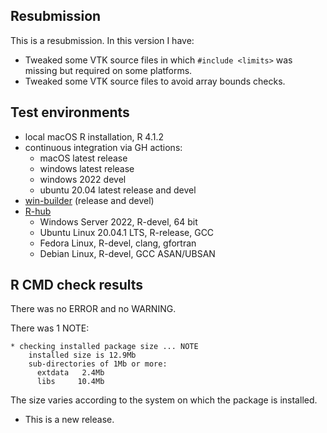 ## Resubmission
This is a resubmission. In this version I have:

* Tweaked some VTK source files in which `#include <limits>` was missing but required on some platforms.
* Tweaked some VTK source files to avoid array bounds checks.

## Test environments
* local macOS R installation, R 4.1.2
* continuous integration via GH actions:
  * macOS latest release
  * windows latest release
  * windows 2022 devel
  * ubuntu 20.04 latest release and devel
* [win-builder](https://win-builder.r-project.org/) (release and devel)
* [R-hub](https://builder.r-hub.io)
  - Windows Server 2022, R-devel, 64 bit
  - Ubuntu Linux 20.04.1 LTS, R-release, GCC
  - Fedora Linux, R-devel, clang, gfortran
  - Debian Linux, R-devel, GCC ASAN/UBSAN

## R CMD check results
There was no ERROR and no WARNING.

There was 1 NOTE:

    * checking installed package size ... NOTE
        installed size is 12.9Mb
        sub-directories of 1Mb or more:
          extdata   2.4Mb
          libs     10.4Mb

The size varies according to the system on which the package is installed.

* This is a new release.
